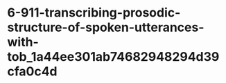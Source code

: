 # 6-911-transcribing-prosodic-structure-of-spoken-utterances-with-tob_1a44ee301ab74682948294d39cfa0c4d